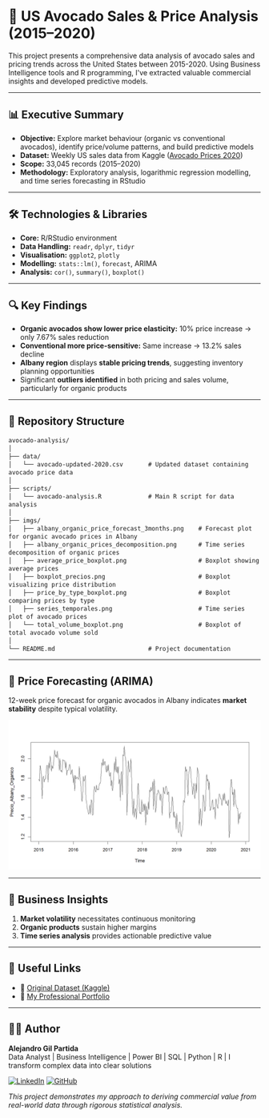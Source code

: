 # 🥑 US Avocado Sales & Price Analysis (2015–2020)

This project presents a comprehensive data analysis of avocado sales and pricing trends across the United States between 2015-2020. Using Business Intelligence tools and R programming, I've extracted valuable commercial insights and developed predictive models.

---

## 📊 Executive Summary

- **Objective:** Explore market behaviour (organic vs conventional avocados), identify price/volume patterns, and build predictive models
- **Dataset:** Weekly US sales data from Kaggle ([Avocado Prices 2020](https://www.kaggle.com/timmate/avocado-prices-2020))
- **Scope:** 33,045 records (2015–2020)
- **Methodology:** Exploratory analysis, logarithmic regression modelling, and time series forecasting in RStudio

---

## 🛠 Technologies & Libraries

- **Core:** R/RStudio environment
- **Data Handling:** `readr`, `dplyr`, `tidyr`
- **Visualisation:** `ggplot2`, `plotly`
- **Modelling:** `stats::lm()`, `forecast`, ARIMA
- **Analysis:** `cor()`, `summary()`, `boxplot()`

---

## 🔍 Key Findings

- **Organic avocados show lower price elasticity:** 10% price increase → only 7.67% sales reduction
- **Conventional more price-sensitive:** Same increase → 13.2% sales decline
- **Albany region** displays **stable pricing trends**, suggesting inventory planning opportunities
- Significant **outliers identified** in both pricing and sales volume, particularly for organic products

---

## 📂 Repository Structure

```text
avocado-analysis/
│
├── data/
│   └── avocado-updated-2020.csv       # Updated dataset containing avocado price data
│
├── scripts/
│   └── avocado-analysis.R             # Main R script for data analysis
│
├── imgs/
│   ├── albany_organic_price_forecast_3months.png    # Forecast plot for organic avocado prices in Albany
│   ├── albany_organic_prices_decomposition.png      # Time series decomposition of organic prices
│   ├── average_price_boxplot.png                    # Boxplot showing average prices
│   ├── boxplot_precios.png                          # Boxplot visualizing price distribution
│   ├── price_by_type_boxplot.png                    # Boxplot comparing prices by type
│   ├── series_temporales.png                        # Time series plot of avocado prices
│   └── total_volume_boxplot.png                     # Boxplot of total avocado volume sold
│
└── README.md                          # Project documentation
```

---

## 🔮 Price Forecasting (ARIMA)

12-week price forecast for organic avocados in Albany indicates **market stability** despite typical volatility.

![Time Series Forecast](imgs/albany_organic_price_forecast_3months.png)

---

## 🎯 Business Insights

1. **Market volatility** necessitates continuous monitoring
2. **Organic products** sustain higher margins
3. **Time series analysis** provides actionable predictive value

---

## 🔗 Useful Links

- 📂 [Original Dataset (Kaggle)](https://www.kaggle.com/timmate/avocado-prices-2020)
- 💼 [My Professional Portfolio](https://agilpartida.com)

---

## 👨‍💻 Author

**Alejandro Gil Partida**  
Data Analyst | Business Intelligence | Power BI | SQL | Python | R | I transform complex data into clear solutions

[![LinkedIn](https://img.shields.io/badge/LinkedIn-Connect-blue)](https://linkedin.com/in/agilpartida) 
[![GitHub](https://img.shields.io/badge/GitHub-Profile-black)](https://github.com/agilpartida)

*This project demonstrates my approach to deriving commercial value from real-world data through rigorous statistical analysis.*
